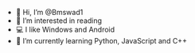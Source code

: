 - 👋 Hi, I’m @Bmswad1
- 👀 I’m interested in reading
- 💻 I like Windows and Android
- 🌱 I’m currently learning Python, JavaScript and C++
<!--- - 📫 How to reach me ... ---!>

<!---
Bmswad1/Bmswad1 is a ✨ special ✨ repository because its `README.md` (this file) appears on your GitHub profile.
You can click the Preview link to take a look at your changes.
--->
